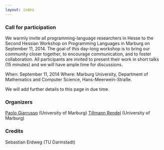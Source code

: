 ```yaml
---
layout: index
---
```

### Call for participation
We warmly invite all programming-language researchers in Hesse to the Second
Hessian Workshop on Programming Languages in Marburg on September 11, 2014.
The goal of this day-long workshop is to bring our community closer together, to
encourage communication, and to foster collaboration. All participants are
invited to present their work in short talks (15 minutes) and we will have ample
time for discussions.

When: September 11, 2014
Where: Marburg University, Department of Mathematics and Computer Science,
Hans-Meerwein-Straße.

We will add further details to this page in due time.

### Organizers
[Paolo Giarrusso](pgiarrusso@informatik.uni-marburg.de) (University of Marburg)
[Tillmann Rendel](rendel@informatik.uni-marburg.de) (University of Marburg)

### Credits
Sebastian Erdweg (TU Darmstadt)
